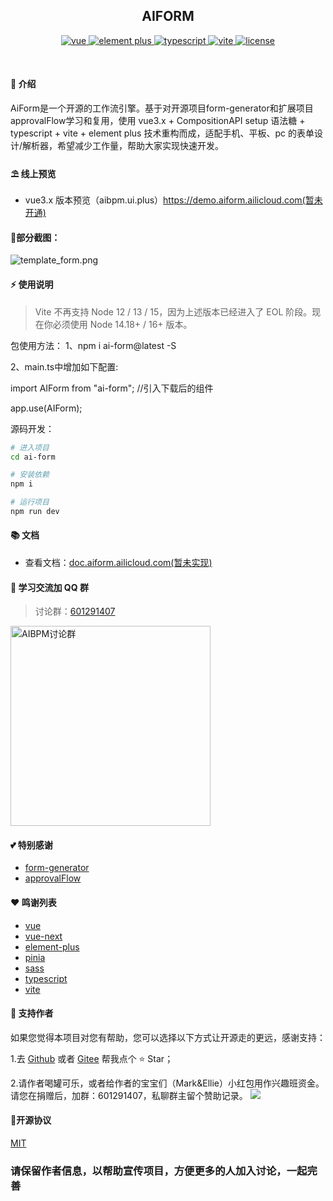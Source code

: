 <div align="center">
	<h2>AIFORM</h2>
	<p align="center">
	    <a href="https://v3.vuejs.org/" target="_blank">
	        <img src="https://img.shields.io/badge/vue.js-vue3.x-green" alt="vue">
	    </a>
	    <a href="https://element-plus.gitee.io/#/zh-CN/component/changelog" target="_blank">
	        <img src="https://img.shields.io/badge/element--plus-%3E1.0.0-blue" alt="element plus">
	    </a>
		<a href="https://www.tslang.cn/" target="_blank">
	        <img src="https://img.shields.io/badge/typescript-%3E4.0.0-blue" alt="typescript">
	    </a>
		<a href="https://vitejs.dev/" target="_blank">
		    <img src="https://img.shields.io/badge/vite-%3E2.0.0-yellow" alt="vite">
		</a>
		<a href="https://github.com/leooneone/aibpm.ui.plus/blob/main/LICENSE" target="_blank">
		    <img src="https://img.shields.io/badge/license-MIT-success" alt="license">
		</a>
	</p>
	<p>&nbsp;</p>
</div>

#### 🌈 介绍

AiForm是一个开源的工作流引擎。基于对开源项目form-generator和扩展项目approvalFlow学习和复用，使用 vue3.x + CompositionAPI setup 语法糖 + typescript + vite + element plus  技术重构而成，适配手机、平板、pc 的表单设计/解析器，希望减少工作量，帮助大家实现快速开发。

#### ⛱️ 线上预览

- vue3.x 版本预览（aibpm.ui.plus）<a href="https://demo.aiform.ailicloud.com" target="_blank">https://demo.aiform.ailicloud.com(暂未开通)</a>

#### 📸部分截图：
![template_form.png](https://raw.githubusercontent.com/leooneone/aibpm.ui.plus/main/src/assets/demo/template_form.PNG)


#### ⚡ 使用说明

> Vite 不再支持 Node 12 / 13 / 15，因为上述版本已经进入了 EOL 阶段。现在你必须使用 Node 14.18+ / 16+ 版本。

包使用方法：
1、npm i ai-form@latest -S

2、main.ts中增加如下配置:

import AIForm from "ai-form"; //引入下载后的组件

app.use(AIForm);


源码开发：
```bash
# 进入项目
cd ai-form

# 安装依赖
npm i

# 运行项目
npm run dev

```
#### 📚 文档

- 查看文档：<a href="https://doc.aiform.ailicloud.com" target="_blank">doc.aiform.ailicloud.com(暂未实现)</a>

#### 💯 学习交流加 QQ 群

>  讨论群：<a target="_blank" href="https://jq.qq.com/?_wv=1027&k=S36Tm7gj">601291407</a>

  <a target="_blank" href="https://jq.qq.com/?_wv=1027&k=S36Tm7gj">
  	<img  src="https://raw.githubusercontent.com/leooneone/aibpm.ui.plus/main/src/assets/demo/qqgroup.jpg" width="320"  alt="AIBPM讨论群" title="AI组件讨论群"/>
  </a>

#### 💕 特别感谢

- <a href="https://github.com/JakHuang/form-generator" target="_blank">form-generator</a>
- <a href="https://github.com/SNFocus/approvalFlow" target="_blank">approvalFlow</a>

#### ❤️ 鸣谢列表

- <a href="https://github.com/vuejs/vue" target="_blank">vue</a>
- <a href="https://github.com/vuejs/vue-next" target="_blank">vue-next</a>
- <a href="https://github.com/element-plus/element-plus" target="_blank">element-plus</a>
- <a href="https://github.com/vuejs/pinia" target="_blank">pinia</a>
- <a href="https://github.com/sass/sass" target="_blank">sass</a>
- <a href="https://github.com/microsoft/TypeScript" target="_blank">typescript</a>
- <a href="https://github.com/vitejs/vite" target="_blank">vite</a>

#### 💌 支持作者

如果您觉得本项目对您有帮助，您可以选择以下方式让开源走的更远，感谢支持：

1.去 <a target="_blank" href="https://github.com/leooneone/aibpm.ui.plus">Github</a> 或者
<a target="_blank" href="https://gitee.com/leooneone/aibpm.ui.plus">Gitee</a> 帮我点个 ⭐ Star；

2.请作者喝罐可乐，或者给作者的宝宝们（Mark&Ellie）小红包用作兴趣班资金。  
  请您在捐赠后，加群：601291407，私聊群主留个赞助记录。
<img src="https://raw.githubusercontent.com/leooneone/aibpm.ui.plus/main/src/assets/demo/donate.png">

#### 📜开源协议
[MIT](https://opensource.org/licenses/MIT)
### 请保留作者信息，以帮助宣传项目，方便更多的人加入讨论，一起完善
